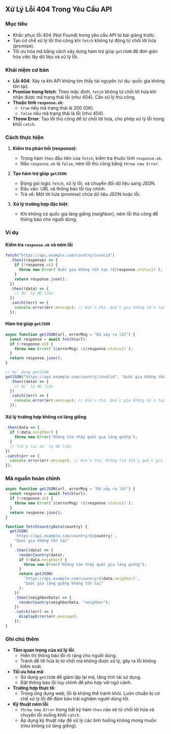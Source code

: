 ## Xử Lý Lỗi 404 Trong Yêu Cầu API

### Mục tiêu

- Khắc phục lỗi 404 (Not Found) trong yêu cầu API từ bài giảng trước.
- Tạo cơ chế xử lý lỗi thủ công khi `fetch` không tự động từ chối lời hứa (promise).
- Tối ưu hóa mã bằng cách xây dựng hàm trợ giúp `getJSON` để đơn giản hóa việc lấy dữ liệu và xử lý lỗi.

### Khái niệm cơ bản

- **Lỗi 404**: Xảy ra khi API không tìm thấy tài nguyên (ví dụ: quốc gia không tồn tại).
- **Promise trong fetch**: Theo mặc định, `fetch` không từ chối lời hứa khi nhận được mã trạng thái lỗi (như 404). Cần xử lý thủ công.
- **Thuộc tính `response.ok`**:
  - `true` nếu mã trạng thái là 200 (OK).
  - `false` nếu mã trạng thái là lỗi (như 404).
- **Throw Error**: Tạo lỗi thủ công để từ chối lời hứa, cho phép xử lý lỗi trong khối `catch`.

### Cách thực hiện

1. **Kiểm tra phản hồi (response)**:

   - Trong hàm `then` đầu tiên của `fetch`, kiểm tra thuộc tính `response.ok`.
   - Nếu `response.ok` là `false`, ném lỗi thủ công bằng `throw new Error`.

2. **Tạo hàm trợ giúp `getJSON`**:

   - Đóng gói logic `fetch`, xử lý lỗi, và chuyển đổi dữ liệu sang JSON.
   - Đầu vào: URL và thông báo lỗi tùy chỉnh.
   - Trả về: Một lời hứa (promise) chứa dữ liệu JSON hoặc lỗi.

3. **Xử lý trường hợp đặc biệt**:
   - Khi không có quốc gia láng giềng (neighbor), ném lỗi thủ công để thông báo cho người dùng.

### Ví dụ

#### Kiểm tra `response.ok` và ném lỗi

```javascript
fetch("https://api.example.com/country/invalid")
  .then((response) => {
    if (!response.ok) {
      throw new Error(`Quốc gia không tồn tại (${response.status})`);
    }
    return response.json();
  })
  .then((data) => {
    // Xử lý dữ liệu
  })
  .catch((err) => {
    console.error(err.message); // Hiển thị: Quốc gia không tồn tại (404)
  });
```

#### Hàm trợ giúp `getJSON`

```javascript
async function getJSON(url, errorMsg = "Đã xảy ra lỗi") {
  const response = await fetch(url);
  if (!response.ok) {
    throw new Error(`${errorMsg} (${response.status})`);
  }
  return response.json();
}

// Sử dụng getJSON
getJSON("https://api.example.com/country/invalid", "Quốc gia không tồn tại")
  .then((data) => {
    // Xử lý dữ liệu
  })
  .catch((err) => {
    console.error(err.message); // Hiển thị: Quốc gia không tồn tại (404)
  });
```

#### Xử lý trường hợp không có láng giềng

```javascript
.then(data => {
  if (!data.neighbor) {
    throw new Error('Không tìm thấy quốc gia láng giềng');
  }
  // Tiếp tục xử lý dữ liệu
})
.catch(err => {
  console.error(err.message); // Hiển thị: Không tìm thấy quốc gia láng giềng
});
```

### Mã nguồn hoàn chỉnh

```javascript
async function getJSON(url, errorMsg = "Đã xảy ra lỗi") {
  const response = await fetch(url);
  if (!response.ok) {
    throw new Error(`${errorMsg} (${response.status})`);
  }
  return response.json();
}

function fetchCountryData(country) {
  getJSON(
    `https://api.example.com/country/${country}`,
    "Quốc gia không tồn tại"
  )
    .then((data) => {
      renderCountry(data);
      if (!data.neighbor) {
        throw new Error("Không tìm thấy quốc gia láng giềng");
      }
      return getJSON(
        `https://api.example.com/country/${data.neighbor}`,
        "Quốc gia láng giềng không tồn tại"
      );
    })
    .then((neighborData) => {
      renderCountry(neighborData, "neighbor");
    })
    .catch((err) => {
      displayError(err.message);
    });
}
```

### Ghi chú thêm

- **Tầm quan trọng của xử lý lỗi**:
  - Hiển thị thông báo lỗi rõ ràng cho người dùng.
  - Tránh để lời hứa bị từ chối mà không được xử lý, gây ra lỗi không kiểm soát.
- **Tối ưu hóa mã**:
  - Sử dụng `getJSON` để giảm lặp lại mã, tăng tính tái sử dụng.
  - Đặt thông báo lỗi tùy chỉnh để phù hợp với ngữ cảnh.
- **Trường hợp thực tế**:
  - Trong ứng dụng web, lỗi là không thể tránh khỏi. Luôn chuẩn bị cơ chế xử lý lỗi để đảm bảo trải nghiệm người dùng tốt.
- **Kỹ thuật ném lỗi**:
  - `throw new Error` trong bất kỳ hàm `then` nào sẽ từ chối lời hứa và chuyển lỗi xuống khối `catch`.
  - Áp dụng kỹ thuật này để xử lý các tình huống không mong muốn (như không có láng giềng).

